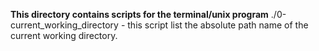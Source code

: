 **This directory contains scripts for the terminal/unix program**
./0-current_working_directory - this script list the absolute path name of the current working directory.
